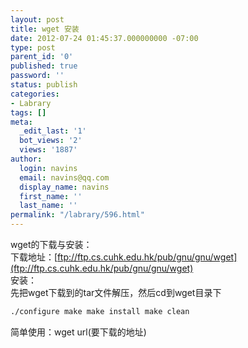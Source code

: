 ```yaml
---
layout: post
title: wget 安装
date: 2012-07-24 01:45:37.000000000 -07:00
type: post
parent_id: '0'
published: true
password: ''
status: publish
categories:
- Labrary
tags: []
meta:
  _edit_last: '1'
  bot_views: '2'
  views: '1887'
author:
  login: navins
  email: navins@qq.com
  display_name: navins
  first_name: ''
  last_name: ''
permalink: "/labrary/596.html"
---
```

wget的下载与安装：  
下载地址：[ftp://ftp.cs.cuhk.edu.hk/pub/gnu/gnu/wget](ftp://ftp.cs.cuhk.edu.hk/pub/gnu/gnu/wget)  
安装：  
先把wget下载到的tar文件解压，然后cd到wget目录下

```bash
./configure make make install make clean
```

简单使用：wget url(要下载的地址)

